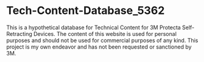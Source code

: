 # Tech-Content-Database_5362
This is a hypothetical database for Technical Content for 3M Protecta Self-Retracting Devices.
The content of this website is used for personal purposes and should not be used for commercial purposes of any kind. This project is my own endeavor and has not been requested or sanctioned by 3M.

